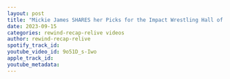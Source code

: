 ```yaml
---
layout: post
title: "Mickie James SHARES her Picks for the Impact Wrestling Hall of Fame"
date: 2023-09-15
categories: rewind-recap-relive videos
author: rewind-recap-relive
spotify_track_id: 
youtube_video_id: 9o51D_s-Iwo
apple_track_id: 
youtube_metadata: 
---
```

